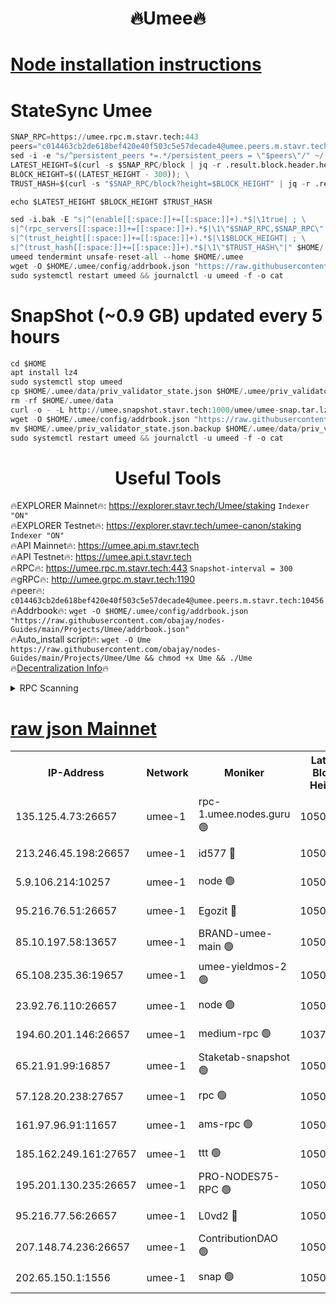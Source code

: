 <h1 align="center"> 🔥Umee🔥</h1>


[Node installation instructions](https://github.com/obajay/nodes-Guides/tree/main/Projects/Umee)
=
# StateSync Umee
```python
SNAP_RPC=https://umee.rpc.m.stavr.tech:443
peers="c014463cb2de618bef420e40f503c5e57decade4@umee.peers.m.stavr.tech:10456"
sed -i -e "s/^persistent_peers *=.*/persistent_peers = \"$peers\"/" ~/.umee/config/config.toml
LATEST_HEIGHT=$(curl -s $SNAP_RPC/block | jq -r .result.block.header.height); \
BLOCK_HEIGHT=$((LATEST_HEIGHT - 300)); \
TRUST_HASH=$(curl -s "$SNAP_RPC/block?height=$BLOCK_HEIGHT" | jq -r .result.block_id.hash)

echo $LATEST_HEIGHT $BLOCK_HEIGHT $TRUST_HASH

sed -i.bak -E "s|^(enable[[:space:]]+=[[:space:]]+).*$|\1true| ; \
s|^(rpc_servers[[:space:]]+=[[:space:]]+).*$|\1\"$SNAP_RPC,$SNAP_RPC\"| ; \
s|^(trust_height[[:space:]]+=[[:space:]]+).*$|\1$BLOCK_HEIGHT| ; \
s|^(trust_hash[[:space:]]+=[[:space:]]+).*$|\1\"$TRUST_HASH\"|" $HOME/.umee/config/config.toml
umeed tendermint unsafe-reset-all --home $HOME/.umee
wget -O $HOME/.umee/config/addrbook.json "https://raw.githubusercontent.com/obajay/nodes-Guides/main/Projects/Umee/addrbook.json"
sudo systemctl restart umeed && journalctl -u umeed -f -o cat
```
# SnapShot (~0.9 GB) updated every 5 hours
```python
cd $HOME
apt install lz4
sudo systemctl stop umeed
cp $HOME/.umee/data/priv_validator_state.json $HOME/.umee/priv_validator_state.json.backup
rm -rf $HOME/.umee/data
curl -o - -L http://umee.snapshot.stavr.tech:1000/umee/umee-snap.tar.lz4 | lz4 -c -d - | tar -x -C $HOME/.umee --strip-components 2
wget -O $HOME/.umee/config/addrbook.json "https://raw.githubusercontent.com/obajay/nodes-Guides/main/Projects/Umee/addrbook.json"
mv $HOME/.umee/priv_validator_state.json.backup $HOME/.umee/data/priv_validator_state.json
sudo systemctl restart umeed && journalctl -u umeed -f -o cat
```
 <h1 align="center"> Useful Tools</h1>

🔥EXPLORER Mainnet🔥:      https://explorer.stavr.tech/Umee/staking             `Indexer "ON"` \
🔥EXPLORER Testnet🔥:        https://explorer.stavr.tech/umee-canon/staking      `Indexer "ON"` \
🔥API Mainnet🔥:                   https://umee.api.m.stavr.tech \
🔥API Testnet🔥:                     https://umee.api.t.stavr.tech \
🔥RPC🔥:                           https://umee.rpc.m.stavr.tech:443                     `Snapshot-interval = 300` \
🔥gRPC🔥:                              http://umee.grpc.m.stavr.tech:1190 \
🔥peer🔥:                     `c014463cb2de618bef420e40f503c5e57decade4@umee.peers.m.stavr.tech:10456` \
🔥Addrbook🔥:    ```wget -O $HOME/.umee/config/addrbook.json "https://raw.githubusercontent.com/obajay/nodes-Guides/main/Projects/Umee/addrbook.json"``` \
🔥Auto_install script🔥: ```wget -O Ume https://raw.githubusercontent.com/obajay/nodes-Guides/main/Projects/Umee/Ume && chmod +x Ume && ./Ume``` \
🔥[Decentralization Info](https://github.com/obajay/StateSync-snapshots/tree/main/Projects/Umee/Decentralization)🔥

<details>
<summary>RPC Scanning</summary>

<h2 align="center"> We scan nodes in real time every 4 hours. And we provide the final result of RPC endpoints.
We cannot influence the operation of these nodes in any way. </h2>


```python
If Voting Power is higher than 0 --> then the Node is a validator of the network and may be subject to attack and be a potential threat to the chain.
```
```python
We marked such validators with a red symbol
```

</details>

[raw json Mainnet](https://rpc-check.umeem.stavr.tech/umeem/rpc-umeem-result.json)
=



<table><tr><th>IP-Address</th><th>Network</th><th>Moniker</th><th>Latest Block Height</th><th>Earliest Block Height</th><th>Catching Up</th><th>Tx Index</th><th>Voting Power</th><th>Scan Time</th></tr><tr><td>135.125.4.73:26657</td><td>umee-1</td><td>rpc-1.umee.nodes.guru 🟢</td><td>10506851</td><td>5167386</td><td>False</td><td>on</td><td>0</td><td>2024-02-08T21:46:35.281319598UTC</td></tr><tr><td>213.246.45.198:26657</td><td>umee-1</td><td>id577 🔴</td><td>10506837</td><td>7100001</td><td>False</td><td>on</td><td>35104852</td><td>2024-02-08T21:45:11.525039623UTC</td></tr><tr><td>5.9.106.214:10257</td><td>umee-1</td><td>node 🟢</td><td>10506847</td><td>7942001</td><td>False</td><td>on</td><td>0</td><td>2024-02-08T21:46:11.779656740UTC</td></tr><tr><td>95.216.76.51:26657</td><td>umee-1</td><td>Egozit 🔴</td><td>10506851</td><td>8262001</td><td>False</td><td>off</td><td>38454708</td><td>2024-02-08T21:46:34.928905794UTC</td></tr><tr><td>85.10.197.58:13657</td><td>umee-1</td><td>BRAND-umee-main 🟢</td><td>10506841</td><td>8427832</td><td>False</td><td>on</td><td>0</td><td>2024-02-08T21:45:32.775436879UTC</td></tr><tr><td>65.108.235.36:19657</td><td>umee-1</td><td>umee-yieldmos-2 🟢</td><td>10506829</td><td>9575548</td><td>False</td><td>on</td><td>0</td><td>2024-02-08T21:44:26.087574693UTC</td></tr><tr><td>23.92.76.110:26657</td><td>umee-1</td><td>node 🟢</td><td>10506859</td><td>9953901</td><td>False</td><td>on</td><td>0</td><td>2024-02-08T21:47:19.097551647UTC</td></tr><tr><td>194.60.201.146:26657</td><td>umee-1</td><td>medium-rpc 🟢</td><td>10374820</td><td>9984137</td><td>False</td><td>on</td><td>0</td><td>2024-02-08T21:45:22.172755347UTC</td></tr><tr><td>65.21.91.99:16857</td><td>umee-1</td><td>Staketab-snapshot 🟢</td><td>10506843</td><td>9992001</td><td>False</td><td>off</td><td>0</td><td>2024-02-08T21:45:47.562587198UTC</td></tr><tr><td>57.128.20.238:27657</td><td>umee-1</td><td>rpc 🟢</td><td>10506849</td><td>10337379</td><td>False</td><td>on</td><td>0</td><td>2024-02-08T21:46:20.233603280UTC</td></tr><tr><td>161.97.96.91:11657</td><td>umee-1</td><td>ams-rpc 🟢</td><td>10506855</td><td>10352001</td><td>False</td><td>on</td><td>0</td><td>2024-02-08T21:46:55.777868537UTC</td></tr><tr><td>185.162.249.161:27657</td><td>umee-1</td><td>ttt 🟢</td><td>10506845</td><td>10381617</td><td>False</td><td>on</td><td>0</td><td>2024-02-08T21:46:00.134064426UTC</td></tr><tr><td>195.201.130.235:26657</td><td>umee-1</td><td>PRO-NODES75-RPC 🟢</td><td>10506847</td><td>10406847</td><td>False</td><td>on</td><td>0</td><td>2024-02-08T21:46:08.632033290UTC</td></tr><tr><td>95.216.77.56:26657</td><td>umee-1</td><td>L0vd2 🔴</td><td>10506855</td><td>10406855</td><td>False</td><td>off</td><td>37568723</td><td>2024-02-08T21:46:55.485205742UTC</td></tr><tr><td>207.148.74.236:26657</td><td>umee-1</td><td>ContributionDAO 🟢</td><td>10506853</td><td>10484838</td><td>False</td><td>off</td><td>0</td><td>2024-02-08T21:46:42.395688708UTC</td></tr><tr><td>202.65.150.1:1556</td><td>umee-1</td><td>snap 🟢</td><td>10506847</td><td>10500830</td><td>False</td><td>on</td><td>0</td><td>2024-02-08T21:46:09.509487134UTC</td></tr></table>
